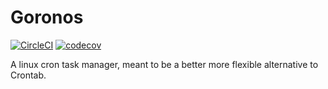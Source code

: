 # Goronos

[![CircleCI](https://circleci.com/gh/2hamed/goronos.svg?style=svg)](https://circleci.com/gh/2hamed/goronos)
[![codecov](https://codecov.io/gh/2hamed/goronos/branch/master/graph/badge.svg)](https://codecov.io/gh/2hamed/goronos)

A linux cron task manager, meant to be a better more flexible alternative to Crontab.
